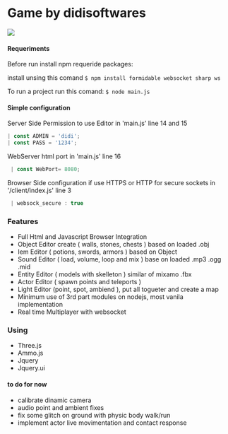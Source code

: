 # Game by didisoftwares
 <p align="left">
  <a href="#" alt="Gmail">
  <img src="https://img.shields.io/badge/-Gmail-FF0000?style=flat-square&labelColor=FF0000&logo=gmail&logoColor=white&link=iandidi123@gmail.com" /></a>
 </p>

#### Requeriments
Before run install npm requeride packages:

install unsing this comand
`$ npm install formidable websocket sharp ws`

To run a project run this comand:
`$ node main.js`

#### Simple configuration
Server Side Permission to use Editor in 'main.js' line 14 and 15
```js
| const ADMIN = 'didi';
| const PASS = '1234';
```

WebServer html port in 'main.js' line 16
```js
 | const WebPort= 8080;
 ```

Browser Side configuration if use HTTPS or HTTP for secure sockets
in '/client/index.js' line 3
```js
 | websock_secure : true
 ```
 
### Features

- Full Html and Javascript Browser Integration
- Object Editor create ( walls, stones, chests ) based on loaded .obj
- Iem Editor ( potions, swords, armors ) based on Object
- Sound Editor ( load, volume, loop and mix ) base on loaded .mp3 .ogg .mid
- Entity Editor ( models with skelleton ) similar of mixamo .fbx
- Actor Editor ( spawn points and teleports )
- Light Editor (point, spot, ambiend ), put all togueter and create a map
- Minimum use of 3rd part modules on nodejs, most vanila implementation
- Real time Multiplayer with websocket

### Using
- Three.js
- Ammo.js
- Jquery
- Jquery.ui

#### to do for now
- calibrate dinamic camera
- audio point and ambient fixes
- fix some glitch on ground with physic body walk/run
- implement actor live movimentation and contact response



